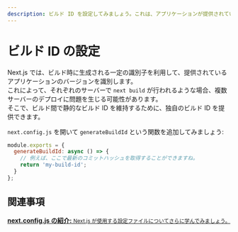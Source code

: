 ```yaml
---
description: ビルド ID を設定してみましょう。これは、アプリケーションが提供されている現在のビルドを識別するために使用されます。
---
```


# ビルド ID の設定

Next.js では、ビルド時に生成される一定の識別子を利用して、提供されているアプリケーションのバージョンを識別します。  
これによって、それぞれのサーバーで `next build` が行われるような場合、複数サーバーのデプロイに問題を生じる可能性があります。  
そこで、ビルド間で静的なビルド ID を維持するために、独自のビルド ID を提供できます。

`next.config.js` を開いて `generateBuildId` という関数を追加してみましょう:

```js
module.exports = {
  generateBuildId: async () => {
    // 例えば、ここで最新のコミットハッシュを取得することができますね。
    return 'my-build-id';
  }
};
```

## 関連事項

<div class="card">
  <a href="/docs/api-reference/next.config.js/introduction.md">
    <b>next.config.js の紹介:</b>
    <small>Next.js が使用する設定ファイルについてさらに学んでみましょう。</small>
  </a>
</div>
